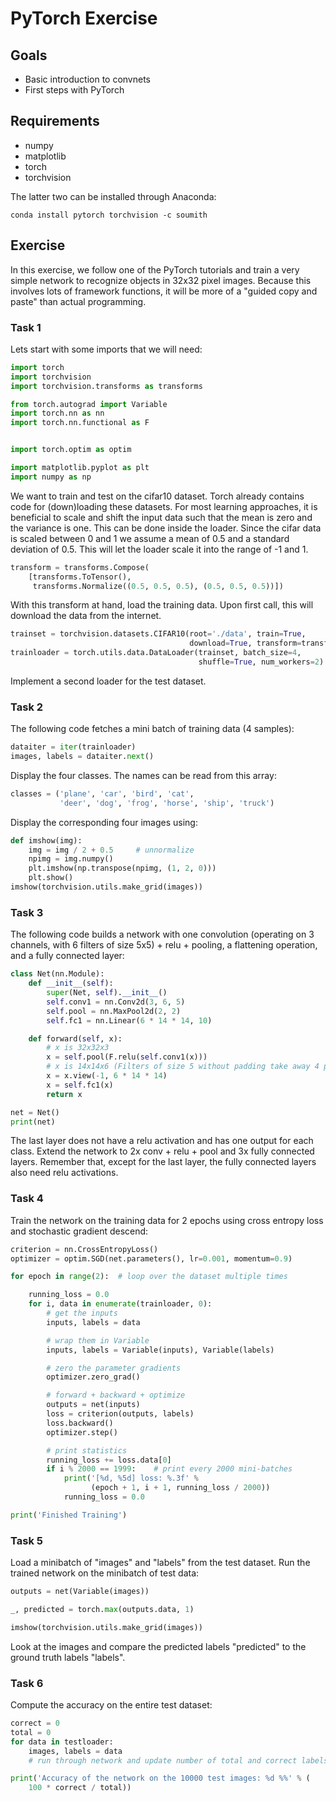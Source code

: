 PyTorch Exercise
===============

Goals
-----

- Basic introduction to convnets
- First steps with PyTorch

Requirements
-----
- numpy
- matplotlib
- torch
- torchvision

The latter two can be installed through Anaconda:
```
conda install pytorch torchvision -c soumith
```


Exercise
-----

In this exercise, we follow one of the PyTorch tutorials and train a very simple network to recognize objects in 32x32 pixel images.
Because this involves lots of framework functions, it will be more of a "guided copy and paste" than actual programming.

### Task 1

Lets start with some imports that we will need:

```python
import torch
import torchvision
import torchvision.transforms as transforms

from torch.autograd import Variable
import torch.nn as nn
import torch.nn.functional as F


import torch.optim as optim

import matplotlib.pyplot as plt
import numpy as np
```

We want to train and test on the cifar10 dataset. Torch already contains code for (down)loading these datasets. For most learning approaches, it is beneficial to scale and shift the input data such that the mean is zero and the variance is one. This can be done inside the loader. Since the cifar data is scaled between 0 and 1 we assume a mean of 0.5 and a standard deviation of 0.5. This will let the loader scale it into the range of -1 and 1.
```python
transform = transforms.Compose(
    [transforms.ToTensor(),
     transforms.Normalize((0.5, 0.5, 0.5), (0.5, 0.5, 0.5))])
```
With this transform at hand, load the training data. Upon first call, this will download the data from the internet.
```python
trainset = torchvision.datasets.CIFAR10(root='./data', train=True,
                                        download=True, transform=transform)
trainloader = torch.utils.data.DataLoader(trainset, batch_size=4,
                                          shuffle=True, num_workers=2)
```
Implement a second loader for the test dataset.

### Task 2

The following code fetches a mini batch of training data (4 samples):
```python
dataiter = iter(trainloader)
images, labels = dataiter.next()
```

Display the four classes. The names can be read from this array:
```python
classes = ('plane', 'car', 'bird', 'cat',
           'deer', 'dog', 'frog', 'horse', 'ship', 'truck')
```

Display the corresponding four images using:
```python
def imshow(img):
    img = img / 2 + 0.5     # unnormalize
    npimg = img.numpy()
    plt.imshow(np.transpose(npimg, (1, 2, 0)))
    plt.show()
imshow(torchvision.utils.make_grid(images))
```

### Task 3

The following code builds a network with one convolution (operating on 3 channels, with 6 filters of size 5x5) + relu + pooling, a flattening operation, and a fully connected layer:
```python
class Net(nn.Module):
    def __init__(self):
        super(Net, self).__init__()
        self.conv1 = nn.Conv2d(3, 6, 5)
        self.pool = nn.MaxPool2d(2, 2)
        self.fc1 = nn.Linear(6 * 14 * 14, 10)

    def forward(self, x):
        # x is 32x32x3
        x = self.pool(F.relu(self.conv1(x)))
        # x is 14x14x6 (Filters of size 5 without padding take away 4 pixels. Max pooling halves resolution.)
        x = x.view(-1, 6 * 14 * 14)
        x = self.fc1(x)
        return x

net = Net()
print(net)
```
The last layer does not have a relu activation and has one output for each class. Extend the network to 2x conv + relu + pool and 3x fully connected layers. Remember that, except for the last layer, the fully connected layers also need relu activations.

### Task 4

Train the network on the training data for 2 epochs using cross entropy loss and stochastic gradient descend:
```python
criterion = nn.CrossEntropyLoss()
optimizer = optim.SGD(net.parameters(), lr=0.001, momentum=0.9)

for epoch in range(2):  # loop over the dataset multiple times

    running_loss = 0.0
    for i, data in enumerate(trainloader, 0):
        # get the inputs
        inputs, labels = data

        # wrap them in Variable
        inputs, labels = Variable(inputs), Variable(labels)

        # zero the parameter gradients
        optimizer.zero_grad()

        # forward + backward + optimize
        outputs = net(inputs)
        loss = criterion(outputs, labels)
        loss.backward()
        optimizer.step()

        # print statistics
        running_loss += loss.data[0]
        if i % 2000 == 1999:    # print every 2000 mini-batches
            print('[%d, %5d] loss: %.3f' %
                  (epoch + 1, i + 1, running_loss / 2000))
            running_loss = 0.0

print('Finished Training')
```

### Task 5

Load a minibatch of "images" and "labels" from the test dataset.
Run the trained network on the minibatch of test data:
```python
outputs = net(Variable(images))

_, predicted = torch.max(outputs.data, 1)

imshow(torchvision.utils.make_grid(images))
```

Look at the images and compare the predicted labels "predicted" to the ground truth labels "labels".


### Task 6

Compute the accuracy on the entire test dataset:
```python
correct = 0
total = 0
for data in testloader:
    images, labels = data
    # run through network and update number of total and correct labels.

print('Accuracy of the network on the 10000 test images: %d %%' % (
    100 * correct / total))
```

